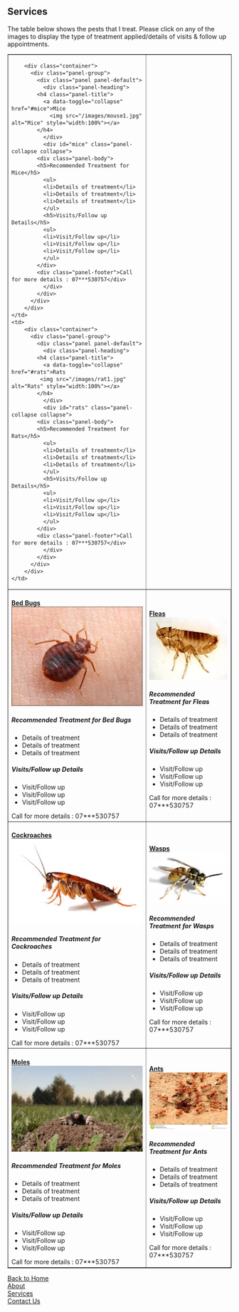 <html>
<head>
<link href="/css/bootstrap.min.css" rel="stylesheet">
	<link href="/style.css" rel="stylesheet" type="text/css"> 
	<script src="/js/jquery.min.js"></script>
	<script src="/js/bootstrap.min.js"></script>
	<link rel="stylesheet" type="text/css" href="/css/dataTables.bootstrap.min.css">
	<link rel="stylesheet" type="text/css" href="/css/datepicker.css">
	<script src="/js/jquery.dataTables.min.js"></script>
	<script src="/js/dataTables.bootstrap.min.js">	</script>
	<script src="/js/bootstrap-checkbox.min.js"></script>
	<script src="/js/bootstrap-datepicker.js"></script>
<style>
.container {
    position: relative;
    width: 100%;
    max-width: 400px;
}

.container img {
    width: 100%;
    height: auto;
}

.container .btn {
    position: absolute;
    top: 50%;
    left: 50%;
    transform: translate(-50%, -50%);
    -ms-transform: translate(-50%, -50%);
    background-color: #555;
    color: white;
    font-size: 16px;
    padding: 12px 24px;
    border: none;
    cursor: pointer;
    border-radius: 5px;
    text-align: center;
}

.container .btn:hover {
    background-color: black;
}
</style>
</head>

<body>
	<h2>Services</h2>
	The table below shows the pests that I treat. Please click on any of the images to display the type of treatment applied/details of visits & follow up appointments.
<table border="1">
<tr>
	<td>

		<div class="container">
		  <div class="panel-group">
		    <div class="panel panel-default">
		      <div class="panel-heading">
			<h4 class="panel-title">
			  <a data-toggle="collapse" href="#mice">Mice
				<img src="/images/mouse1.jpg" alt="Mice" style="width:100%"></a>
			</h4>
		      </div>
		      <div id="mice" class="panel-collapse collapse">
			<div class="panel-body">
			<h5>Recommended Treatment for Mice</h5>
			  <ul>
			  <li>Details of treatment</li>
			  <li>Details of treatment</li>
			  <li>Details of treatment</li>
			  </ul>
			  <h5>Visits/Follow up Details</h5>
			  <ul>
			  <li>Visit/Follow up</li>
			  <li>Visit/Follow up</li>
			  <li>Visit/Follow up</li>
			  </ul>
			</div>
			<div class="panel-footer">Call for more details : 07***530757</div>
		      </div>
		    </div>
		  </div>
		</div>
	</td>
	<td>
		<div class="container">
		  <div class="panel-group">
		    <div class="panel panel-default">
		      <div class="panel-heading">
			<h4 class="panel-title">
			  <a data-toggle="collapse" href="#rats">Rats
			 <img src="/images/rat1.jpg" alt="Rats" style="width:100%"></a>
			</h4>
		      </div>
		      <div id="rats" class="panel-collapse collapse">
			<div class="panel-body">
			<h5>Recommended Treatment for Rats</h5>
			  <ul>
			  <li>Details of treatment</li>
			  <li>Details of treatment</li>
			  <li>Details of treatment</li>
			  </ul>
			  <h5>Visits/Follow up Details</h5>
			  <ul>
			  <li>Visit/Follow up</li>
			  <li>Visit/Follow up</li>
			  <li>Visit/Follow up</li>
			  </ul>
			</div>
			<div class="panel-footer">Call for more details : 07***530757</div>
		      </div>
		    </div>
		  </div>
		</div>
	</td>
</tr>
<tr>
	<td>
		<div class="container">
		  <div class="panel-group">
		    <div class="panel panel-default">
		      <div class="panel-heading">
			<h4 class="panel-title">
			  <a data-toggle="collapse" href="#bedbug">Bed Bugs
				<img src="/images/bedbug2.jpg" alt="Bed Bugs" style="width:100%"></a>
			</h4>
		      </div>
		      <div id="bedbug" class="panel-collapse collapse">
			<div class="panel-body">
			<h5>Recommended Treatment for Bed Bugs</h5>
			  <ul>
			  <li>Details of treatment</li>
			  <li>Details of treatment</li>
			  <li>Details of treatment</li>
			  </ul>
			  <h5>Visits/Follow up Details</h5>
			  <ul>
			  <li>Visit/Follow up</li>
			  <li>Visit/Follow up</li>
			  <li>Visit/Follow up</li>
			  </ul>
			</div>
			<div class="panel-footer">Call for more details : 07***530757</div>
		      </div>
		    </div>
		  </div>
		</div>
	</td>
	<td>
		<div class="container">
		  <div class="panel-group">
		    <div class="panel panel-default">
		      <div class="panel-heading">
			<h4 class="panel-title">
			  <a data-toggle="collapse" href="#flea">Fleas
				<img src="/images/flea1.jpg" alt="Fleas" style="width:100%"></a>
			</h4>
		      </div>
		      <div id="flea" class="panel-collapse collapse">
			<div class="panel-body">
			<h5>Recommended Treatment for Fleas</h5>
			  <ul>
			  <li>Details of treatment</li>
			  <li>Details of treatment</li>
			  <li>Details of treatment</li>
			  </ul>
			  <h5>Visits/Follow up Details</h5>
			  <ul>
			  <li>Visit/Follow up</li>
			  <li>Visit/Follow up</li>
			  <li>Visit/Follow up</li>
			  </ul>
			</div>
			<div class="panel-footer">Call for more details : 07***530757</div>
		      </div>
		    </div>
		  </div>
		</div>
	</td>
</tr>
<tr>
	<td>
		<div class="container">
		  <div class="panel-group">
		    <div class="panel panel-default">
		      <div class="panel-heading">
			<h4 class="panel-title">
			  <a data-toggle="collapse" href="#cockroach">Cockroaches
				<img src="/images/cockroach.jpg" alt="Cockroaches" style="width:100%"></a>
			</h4>
		      </div>
		      <div id="cockroach" class="panel-collapse collapse">
			<div class="panel-body">
			<h5>Recommended Treatment for Cockroaches</h5>
			  <ul>
			  <li>Details of treatment</li>
			  <li>Details of treatment</li>
			  <li>Details of treatment</li>
			  </ul>
			  <h5>Visits/Follow up Details</h5>
			  <ul>
			  <li>Visit/Follow up</li>
			  <li>Visit/Follow up</li>
			  <li>Visit/Follow up</li>
			  </ul>
			</div>
			<div class="panel-footer">Call for more details : 07***530757</div>
		      </div>
		    </div>
		  </div>
		</div>
	</td>
	<td>
		<div class="container">
		  <div class="panel-group">
		    <div class="panel panel-default">
		      <div class="panel-heading">
			<h4 class="panel-title">
			  <a data-toggle="collapse" href="#wasp">Wasps
				<img src="/images/wasp1.jpg" alt="Wasps" style="width:100%"></a>
			</h4>
		      </div>
		      <div id="wasp" class="panel-collapse collapse">
			<div class="panel-body">
			<h5>Recommended Treatment for Wasps</h5>
			  <ul>
			  <li>Details of treatment</li>
			  <li>Details of treatment</li>
			  <li>Details of treatment</li>
			  </ul>
			  <h5>Visits/Follow up Details</h5>
			  <ul>
			  <li>Visit/Follow up</li>
			  <li>Visit/Follow up</li>
			  <li>Visit/Follow up</li>
			  </ul>
			</div>
			<div class="panel-footer">Call for more details : 07***530757</div>
		      </div>
		    </div>
		  </div>
		</div>
	</td>
</tr>
<tr>
	<td>
		<div class="container">
		  <div class="panel-group">
		    <div class="panel panel-default">
		      <div class="panel-heading">
			<h4 class="panel-title">
			  <a data-toggle="collapse" href="#mole">Moles
				<img src="/images/mole1.jpg" alt="Moles" style="width:100%"></a>
			</h4>
		      </div>
		      <div id="mole" class="panel-collapse collapse">
			<div class="panel-body">
			<h5>Recommended Treatment for Moles</h5>
			  <ul>
			  <li>Details of treatment</li>
			  <li>Details of treatment</li>
			  <li>Details of treatment</li>
			  </ul>
			  <h5>Visits/Follow up Details</h5>
			  <ul>
			  <li>Visit/Follow up</li>
			  <li>Visit/Follow up</li>
			  <li>Visit/Follow up</li>
			  </ul>
			</div>
			<div class="panel-footer">Call for more details : 07***530757</div>
		      </div>
		    </div>
		  </div>
		</div>
	</td>
	<td>
		<div class="container">
		  <div class="panel-group">
		    <div class="panel panel-default">
		      <div class="panel-heading">
			<h4 class="panel-title">
			  <a data-toggle="collapse" href="#ants">Ants
				<img src="/images/ants1.jpg" alt="Ants" style="width:100%"></a>
			</h4>
		      </div>
		      <div id="ants" class="panel-collapse collapse">
			<div class="panel-body">
			<h5>Recommended Treatment for Ants</h5>
			  <ul>
			  <li>Details of treatment</li>
			  <li>Details of treatment</li>
			  <li>Details of treatment</li>
			  </ul>
			  <h5>Visits/Follow up Details</h5>
			  <ul>
			  <li>Visit/Follow up</li>
			  <li>Visit/Follow up</li>
			  <li>Visit/Follow up</li>
			  </ul>
			</div>
			<div class="panel-footer">Call for more details : 07***530757</div>
		      </div>
		    </div>
		  </div>
		</div>
	</td>
</tr>
</table>
<a href="/AO-Pest-Control/">Back to Home</a><br>
<a href="About">About</a><br>
<a href="services">Services</a><br>
<a href="ContactUs">Contact Us</a><br>

</body>
</html>
